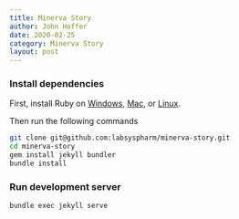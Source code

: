 ```yaml
---
title: Minerva Story
author: John Hoffer
date: 2020-02-25
category: Minerva Story
layout: post
---
```


### Install dependencies
First, install Ruby on [Windows](https://rubyinstaller.org/), [Mac](https://www.ruby-lang.org/en/documentation/installation/#homebrew), or [Linux](https://www.ruby-lang.org/en/documentation/installation/#package-management-systems).

Then run the following commands

```bash
git clone git@github.com:labsyspharm/minerva-story.git
cd minerva-story
gem install jekyll bundler
bundle install
```

### Run development server

```bash
bundle exec jekyll serve
```
